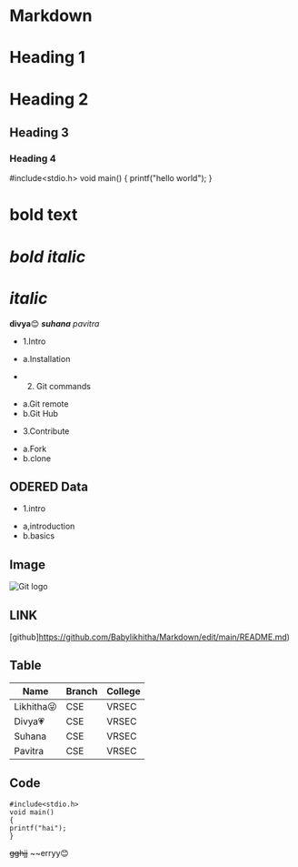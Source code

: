 # Markdown

# Heading 1
# Heading 2
##  Heading 3
### Heading 4
#include<stdio.h>
void main()
{
printf("hello world");
}
# **bold text**
# ***bold italic***
# *italic*
**divya**:blush:
***suhana***
*pavitra*
- 1.Intro
*   a.Installation
- 2. Git commands
* a.Git remote
* b.Git Hub
- 3.Contribute
* a.Fork
* b.clone
## **ODERED Data**
-  1.intro
  * a,introduction
  * b.basics
## **Image**
![Git logo](https://seeklogo.com/images/G/github-logo-5F384D0265-seeklogo.com.png)
## **LINK**
[github]https://github.com/Babylikhitha/Markdown/edit/main/README.md)

## **Table**
|Name|Branch|College|
|-------|-------|-----|
|Likhitha:stuck_out_tongue_winking_eye: |CSE|VRSEC|
|Divya:heartpulse: |CSE|VRSEC|
|Suhana|CSE|VRSEC|
|Pavitra|CSE|VRSEC|
## **Code**
```
#include<stdio.h>
void main()
{
printf("hai");
}
```
~~gghjj~~
~~erryy:blush:
